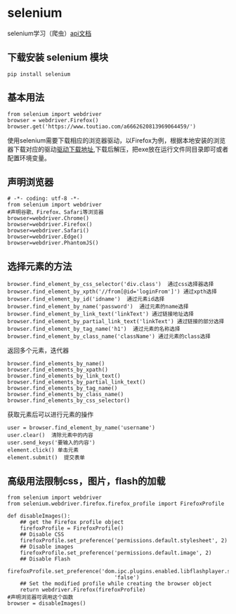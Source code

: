 # selenium
selenium学习（爬虫）[api文档](https://selenium-python.readthedocs.io/installation.html)
## 下载安装 selenium 模块
`pip install selenium`
## 基本用法
```
from selenium import webdriver
browser = webdriver.Firefox()
browser.get('https://www.toutiao.com/a6662620813969064459/')

```
 使用selenium需要下载相应的浏览器驱动，以Firefox为例，根据本地安装的浏览器下载对应的驱动[驱动下载地址](https://github.com/mozilla/geckodriver/releases/),下载后解压，把exe放在运行文件同目录即可或者配置环境变量。
## 声明浏览器
```
# -*- coding: utf-8 -*-
from selenium import webdriver
#声明谷歌、Firefox、Safari等浏览器
browser=webdriver.Chrome()
browser=webdriver.Firefox()
browser=webdriver.Safari()
browser=webdriver.Edge()
browser=webdriver.PhantomJS()
```
## 选择元素的方法
```
browser.find_element_by_css_selector('div.class')  通过css选择器选择
browser.find_element_by_xpth('//from[@id='loginFrom']') 通过xpth选择
browser.find_element_by_id('idname')  通过元素id选择
browser.find_element_by_name('password')  通过元素的name选择
browser.find_element_by_link_text('linkText') 通过链接地址选择
browser.find_element_by_partial_link_text('linkText') 通过链接的部分选择
browser.find_element_by_tag_name('h1')  通过元素的名称选择
browser.find_element_by_class_name('className') 通过元素的class选择
```
返回多个元素，迭代器
```
browser.find_elements_by_name()
browser.find_elements_by_xpath()
browser.find_elements_by_link_text()
browser.find_elements_by_partial_link_text()
browser.find_elements_by_tag_name()
browser.find_elements_by_class_name()
browser.find_elements_by_css_selector()
```
获取元素后可以进行元素的操作
```
user = browser.find_element_by_name('username')
user.clear()  清除元素中的内容
user.send_keys('要输入的内容')
element.click() 单击元素
element.submit()  提交表单
```
## 高级用法限制css，图片，flash的加载
```
from selenium import webdriver
from selenium.webdriver.firefox.firefox_profile import FirefoxProfile

def disableImages():
    ## get the Firefox profile object
    firefoxProfile = FirefoxProfile()
    ## Disable CSS
    firefoxProfile.set_preference('permissions.default.stylesheet', 2)
    ## Disable images
    firefoxProfile.set_preference('permissions.default.image', 2)
    ## Disable Flash
    firefoxProfile.set_preference('dom.ipc.plugins.enabled.libflashplayer.so',
                                  'false')
    ## Set the modified profile while creating the browser object 
    return webdriver.Firefox(firefoxProfile)
#声明浏览器可调用这个函数
browser = disableImages()
```
